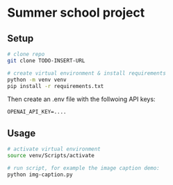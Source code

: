 # Summer school project

## Setup

```bash
# clone repo
git clone TODO-INSERT-URL

# create virtual environment & install requirements
python -m venv venv
pip install -r requirements.txt
```

Then create an .env file with the follwoing API keys:

```
OPENAI_API_KEY=....
```

## Usage

```bash
# activate virtual environment
source venv/Scripts/activate

# run script, for example the image caption demo:
python img-caption.py
```
